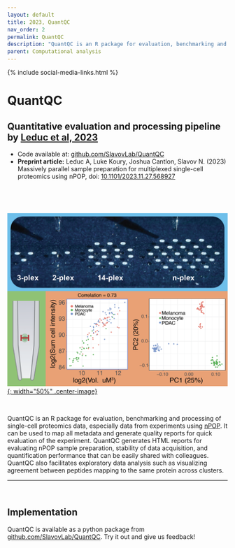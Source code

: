 ```yaml
---
layout: default
title: 2023, QuantQC
nav_order: 2
permalink: QuantQC
description: "QuantQC is an R package for evaluation, benchmarking and processing of single-cell proteomics data, especially data from experiments using nPOP | Slavov Laboratory"
parent: Computational analysis
---
```

{% include social-media-links.html %}

# QuantQC

## Quantitative evaluation and processing pipeline by [Leduc et al, 2023][QuantQC_Preprint]
 * Code available at: [github.com/SlavovLab/QuantQC](https://github.com/SlavovLab/QuantQC)
 * **Preprint article:** Leduc A, Luke Koury, Joshua Cantlon, Slavov N. (2023)
Massively parallel sample preparation for multiplexed single-cell proteomics using nPOP, doi: [10.1101/2023.11.27.568927](https://doi.org/10.1101/2023.11.27.568927)  



<!--
[![pSCoPE](Figs/pSCoPE.png){: width="50%" .center-image}][pSCoPE_Preprint]
 [![pSCoPE](Figs/prioritized-proteomics-pSCoPE.png){: width="80%" .center-image}][pSCoPE_Preprint]-->

 &nbsp;

 &nbsp;

 [![QuantQC](https://github.com/Andrew-Leduc/QuantQC/blob/main/img/head.png?raw=true){: width="50%" .center-image}](https://github.com/SlavovLab/QuantQC)


&nbsp;

QuantQC is an R package for evaluation, benchmarking and processing of single-cell proteomics data, especially data from experiments using [nPOP](nPOP). It
can be used to map all metadata and generate quality reports for quick evaluation of
the experiment. QuantQC generates HTML reports for evaluating nPOP sample preparation, stability of
data acquisition, and quantification performance that can be easily shared with
colleagues. QuantQC also facilitates exploratory data analysis such as visualizing
agreement between peptides mapping to the same protein across clusters.

---



&nbsp;

## Implementation
QuantQC is available as a python package from [github.com/SlavovLab/QuantQC](https://github.com/SlavovLab/QuantQC). Try it out and give us feedback!

&nbsp;  

&nbsp;


&nbsp;  

&nbsp;

&nbsp;


&nbsp;

&nbsp;

[QuantQC_Preprint]: https://www.biorxiv.org/content/10.1101/2023.11.27.568927v1 "software package and metrics for quality control that can support the robust scaling of nPOP to higher plex reagents for achieving reliable high-throughput single-cell protein analysis."


&nbsp;

&nbsp;

&nbsp;

&nbsp;

&nbsp;

&nbsp;

&nbsp;

&nbsp;

&nbsp;

&nbsp;

&nbsp;
